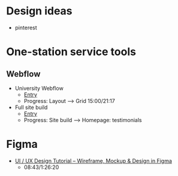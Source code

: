 # Design ideas
- pinterest

# One-station service tools
## Webflow
- University Webflow
  - [Entry](https://university.webflow.com/courses/webflow-101-crash-course?video=O5TdnuUhIgs)
  - Progress: Layout --> Grid 15:00/21:17
- Full site build
  - [Entry](https://university.webflow.com/courses/full-site-build)
  - Progress: Site build --> Homepage: testimonials

# Figma
- [UI / UX Design Tutorial – Wireframe, Mockup & Design in Figma](https://www.youtube.com/watch?v=c9Wg6Cb_YlU)
  - 08:43/1:26:20